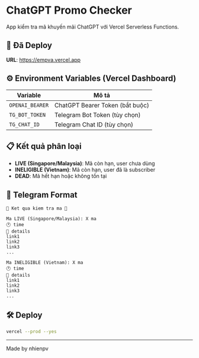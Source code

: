 # ChatGPT Promo Checker

App kiểm tra mã khuyến mãi ChatGPT với Vercel Serverless Functions.

## 🚀 Đã Deploy

**URL**: https://empva.vercel.app

## ⚙️ Environment Variables (Vercel Dashboard)

| Variable | Mô tả |
|----------|-------|
| `OPENAI_BEARER` | ChatGPT Bearer Token (bắt buộc) |
| `TG_BOT_TOKEN` | Telegram Bot Token (tùy chọn) |
| `TG_CHAT_ID` | Telegram Chat ID (tùy chọn) |

## 📋 Kết quả phân loại

- **LIVE (Singapore/Malaysia)**: Mã còn hạn, user chưa dùng
- **INELIGIBLE (Vietnam)**: Mã còn hạn, user đã là subscriber
- **DEAD**: Mã hết hạn hoặc không tồn tại

## 📱 Telegram Format

```
🎯 Ket qua kiem tra ma 🎯

Ma LIVE (Singapore/Malaysia): X ma
🕐 time
💬 details
link1
link2
link3
...

Ma INELIGIBLE (Vietnam): X ma
🕐 time
💬 details
link1
link2
link3
...
```

## 🛠️ Deploy

```bash
vercel --prod --yes
```

---

Made by nhienpv


